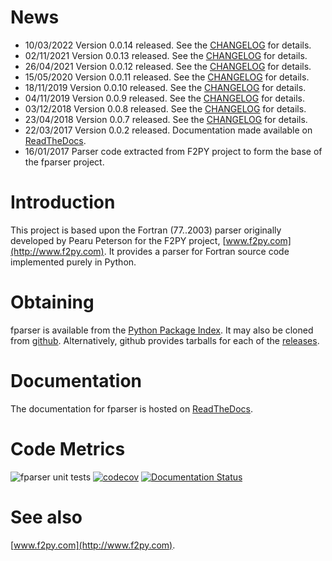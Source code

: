# News #

  * 10/03/2022 Version 0.0.14 released. See the [CHANGELOG](CHANGELOG.md)
    for details.
  * 02/11/2021 Version 0.0.13 released. See the [CHANGELOG](CHANGELOG.md)
    for details.
  * 26/04/2021 Version 0.0.12 released. See the [CHANGELOG](CHANGELOG.md)
    for details.
  * 15/05/2020 Version 0.0.11 released. See the [CHANGELOG](CHANGELOG.md)
    for details.
  * 18/11/2019 Version 0.0.10 released. See the [CHANGELOG](CHANGELOG.md)
    for details.
  * 04/11/2019 Version 0.0.9 released. See the [CHANGELOG](CHANGELOG.md)
    for details.
  * 03/12/2018 Version 0.0.8 released. See the [CHANGELOG](CHANGELOG.md)
    for details.
  * 23/04/2018 Version 0.0.7 released. See the [CHANGELOG](CHANGELOG.md)
    for details.
  * 22/03/2017 Version 0.0.2 released. Documentation made available
    on [ReadTheDocs](http://fparser.readthedocs.io).
  * 16/01/2017 Parser code extracted from F2PY project to form the
    base of the fparser project.

# Introduction #

This project is based upon the Fortran (77..2003) parser originally
developed by Pearu Peterson for the F2PY project,
[www.f2py.com](http://www.f2py.com). It provides a parser for Fortran
source code implemented purely in Python.

# Obtaining #

fparser is available from the [Python Package Index](https://pypi.python.org/pypi/fparser).
It may also be cloned from [github](https://github.com/stfc/fparser). Alternatively, github provides
tarballs for each of the [releases](https://github.com/stfc/fparser/releases).

# Documentation #

The documentation for fparser is hosted on [ReadTheDocs](http://fparser.readthedocs.io).

# Code Metrics #

![fparser unit tests](https://github.com/stfc/fparser/workflows/fparser%20unit%20tests/badge.svg)
[![codecov](https://codecov.io/gh/stfc/fparser/branch/master/graph/badge.svg?token=x0abs66TST)](https://codecov.io/gh/stfc/fparser)
[![Documentation Status](https://readthedocs.org/projects/fparser/badge/?version=stable)](http://fparser.readthedocs.io/en/stable/?badge=stable)

# See also #

[www.f2py.com](http://www.f2py.com).
